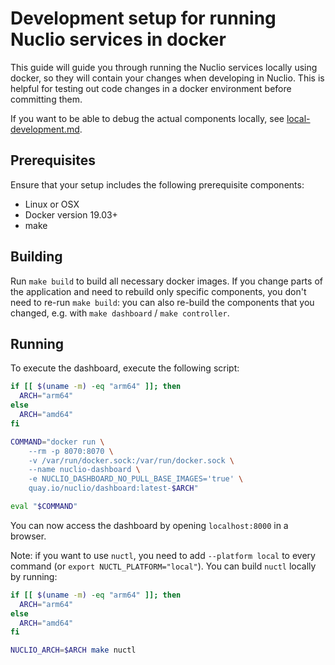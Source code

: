 # Development setup for running Nuclio services in docker

This guide will guide you through running the Nuclio services locally using docker, so they will contain your changes when developing in Nuclio.
This is helpful for testing out code changes in a docker environment before committing them.

If you want to be able to debug the actual components locally, see [local-development.md](local-development.md).

## Prerequisites

Ensure that your setup includes the following prerequisite components:

- Linux or OSX
- Docker version 19.03+
- make


## Building

Run `make build` to build all necessary docker images. 
If you change parts of the application and need to rebuild only specific components, you don't need to re-run `make build`: you can also re-build the components that you changed, e.g. with `make dashboard` / `make controller`.

## Running

To execute the dashboard, execute the following script:

```sh
if [[ $(uname -m) -eq "arm64" ]]; then
  ARCH="arm64"
else
  ARCH="amd64"
fi

COMMAND="docker run \
    --rm -p 8070:8070 \
    -v /var/run/docker.sock:/var/run/docker.sock \
    --name nuclio-dashboard \
    -e NUCLIO_DASHBOARD_NO_PULL_BASE_IMAGES='true' \
    quay.io/nuclio/dashboard:latest-$ARCH"

eval "$COMMAND"
```

You can now access the dashboard by opening `localhost:8000` in a browser.

Note: if you want to use `nuctl`, you need to add `--platform local` to every command (or `export NUCTL_PLATFORM="local"`).
You can build `nuctl` locally by running:

```sh
if [[ $(uname -m) -eq "arm64" ]]; then
  ARCH="arm64"
else
  ARCH="amd64"
fi

NUCLIO_ARCH=$ARCH make nuctl
```